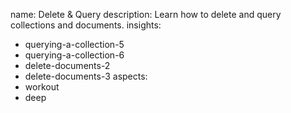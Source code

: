 name: Delete & Query
description: Learn how to delete and query collections and documents.
insights:
  - querying-a-collection-5
  - querying-a-collection-6
  - delete-documents-2
  - delete-documents-3
aspects:
  - workout
  - deep
